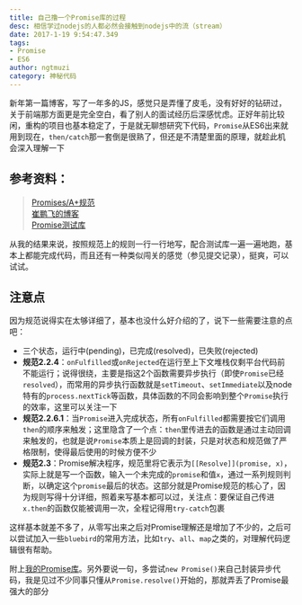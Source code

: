 ```yaml
---
title: 自己撸一个Promise库的过程
desc: 相信学过nodejs的人都必然会接触到nodejs中的流（stream） 
date: 2017-1-19 9:54:47.349
tags: 
- Promise
- ES6  
author: ngtmuzi  
category: 神秘代码
---
```

新年第一篇博客，写了一年多的JS，感觉只是弄懂了皮毛，没有好好的钻研过，关于前端那方面更是完全空白，看了别人的面试经历后深感忧虑。正好年前比较闲，重构的项目也基本稳定了，于是就无聊想研究下代码，`Promise`从ES6出来就用到现在，`then/catch`那一套倒是很熟了，但还是不清楚里面的原理，就趁此机会深入理解一下

## 参考资料：

>[Promises/A+规范](https://promisesaplus.com/)  
>[崔鹏飞的博客](http://cuipengfei.me/blog/2016/05/15/promise/)  
>[Promise测试库](https://github.com/promises-aplus/promises-tests)

从我的结果来说，按照规范上的规则一行一行地写，配合测试库一遍一遍地跑，基本上都能完成代码，而且还有一种类似闯关的感觉（参见提交记录），挺爽，可以试试。

## 注意点
因为规范说得实在太够详细了，基本也没什么好介绍的了，说下一些需要注意的点吧：

* 三个状态，运行中(pending)，已完成(resolved)，已失败(rejected)
* **规范2.2.4**：`onFulfilled`或`onRejected`在运行至上下文堆栈仅剩平台代码前不能运行；说得很绕，主要是指这2个函数需要异步执行（即使`Promise`已经`resolved`），而常用的异步执行函数就是`setTimeout`、`setImmediate`以及node特有的`process.nextTick`等函数，具体函数的不同会影响到整个`Promise`执行的效率，这里可以关注一下
* **规范2.2.6.1**：当`Promise`进入完成状态，所有`onFulfilled`都需要按它们调用`then`的顺序来触发；这里隐含了一个点：`then`里传进去的函数是通过主动回调来触发的，也就是说`Promise`本质上是回调的封装，只是对状态和规范做了严格限制，使得最后使用的时候方便不少
* **规范2.3**：Promise解决程序，规范里将它表示为`[[Resolve]](promise, x)`，实际上就是写一个函数，输入一个未完成的`promise`和值`x`，通过一系列规则判断，以确定这个`promise`最后的状态。这部分就是Promise规范的核心了，因为规则写得十分详细，照着来写基本都可以过，关注点：要保证自己传进`x.then`的函数仅能被调用一次，全程记得用`try-catch`包裹

这样基本就差不多了，从零写出来之后对Promise理解还是增加了不少的，之后可以尝试加入一些`bluebird`的常用方法，比如`try`、`all`、`map`之类的，对理解代码逻辑很有帮助。

附上[我的Promise库](https://github.com/ngtmuzi/np/blob/master/index.js)。另外要说一句，多尝试`new Promise()`来自己封装异步代码，我是见过不少同事只懂从`Promise.resolve()`开始的，那就弄丢了Promise最强大的部分